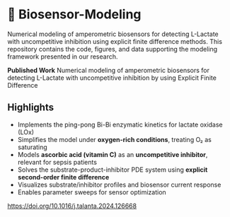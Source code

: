 # 🧪 Biosensor-Modeling

Numerical modeling of amperometric biosensors for detecting L-Lactate with uncompetitive inhibition using explicit finite difference methods. This repository contains the code, figures, and data supporting the modeling framework presented in our research.

**Published Work**
Numerical modeling of amperometric biosensors for detecting L-Lactate with uncompetitive inhibition by using Explicit Finite Difference

## Highlights

- Implements the ping-pong Bi-Bi enzymatic kinetics for lactate oxidase (LOx)
- Simplifies the model under **oxygen-rich conditions**, treating O₂ as saturating
- Models **ascorbic acid (vitamin C)** as an **uncompetitive inhibitor**, relevant for sepsis patients
- Solves the substrate-product-inhibitor PDE system using **explicit second-order finite difference**
- Visualizes substrate/inhibitor profiles and biosensor current response
- Enables parameter sweeps for sensor optimization



https://doi.org/10.1016/j.talanta.2024.126668
